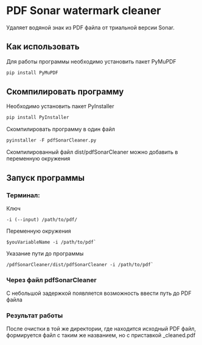 # PDF Sonar watermark cleaner

Удаляет водяной знак из PDF файла от триальной версии Sonar.

## Как использовать

Для работы программы необходимо установить пакет PyMuPDF

```python
pip install PyMuPDF
```

## Скомпилировать программу

Необходимо установить пакет PyInstaller

```python
pip install PyInstaller
```

Скомпилировать программу в один файл

```python
pyinstaller -F pdfSonarCleaner.py
```

Скомпилированный файл dist/pdfSonarCleaner можно добавить в переменную окружения

## Запуск программы
### Терминал:

Ключ
```commandline
-i (--input) /path/to/pdf/
```

Переменную окружения 

```commandline
$youVariableName -i /path/to/pdf`
```

Указание пути до программы
```commandline
/pdfSonarCleaner/dist/pdfSonarCleaner -i /path/to/pdf`
```

### Через файл pdfSonarCleaner
С небольшой задержкой появляется возможность ввести путь до PDF файла

### Результат работы
После очистки в той же директории, где находится исходный PDF файл, формируется файл с таким же названием, но с приставкой _cleaned.pdf